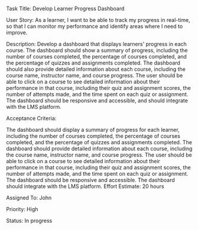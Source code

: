 Task Title: Develop Learner Progress Dashboard

User Story: As a learner, I want to be able to track my progress in real-time, so that I can monitor my performance and identify areas where I need to improve.

Description: Develop a dashboard that displays learners' progress in each course. The dashboard should show a summary of progress, including the number of courses completed, the percentage of courses completed, and the percentage of quizzes and assignments completed. The dashboard should also provide detailed information about each course, including the course name, instructor name, and course progress. The user should be able to click on a course to see detailed information about their performance in that course, including their quiz and assignment scores, the number of attempts made, and the time spent on each quiz or assignment. The dashboard should be responsive and accessible, and should integrate with the LMS platform.

Acceptance Criteria:

The dashboard should display a summary of progress for each learner, including the number of courses completed, the percentage of courses completed, and the percentage of quizzes and assignments completed.
The dashboard should provide detailed information about each course, including the course name, instructor name, and course progress.
The user should be able to click on a course to see detailed information about their performance in that course, including their quiz and assignment scores, the number of attempts made, and the time spent on each quiz or assignment.
The dashboard should be responsive and accessible.
The dashboard should integrate with the LMS platform.
Effort Estimate: 20 hours

Assigned To: John

Priority: High

Status: In progress